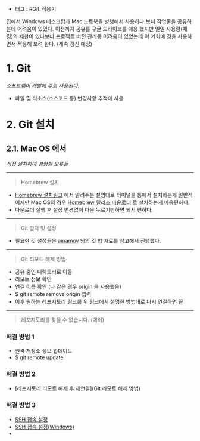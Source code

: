 - 태그 : #Git_적응기

집에서 Windows 데스크탑과 Mac 노트북을 병행해서 사용하다 보니 작업물을 공유하는데 어려움이 있었다. 이전까지 공유를 구글 드라이브를 애용 했지만 일일 사용량(패킷)의 제한이 있다보니 프로젝트 버전 관리등 어려움이 있었는데 이 기회에 깃을 사용하면서 적응해 보려 한다. (계속 갱신 예정)
# 1. Git
*소프트웨어 개발에 주로 사용된다.*
- 파일 및 리소스(소스코드 등) 변경사항 추적에 사용
# 2. Git 설치
## 2.1. Mac OS 에서
*직접 설치하며 경험한 오류들*
- - -
> Homebrew 설치
- [Homebrew 설치링크](https://brew.sh) 에서 알려주는 설명대로 터미널을 통해서 설치하는게 일반적이지만 Mac OS의 경우 [Homebrew 릴리즈 다운로더](https://github.com/Homebrew/brew/releases/latest) 로 설치하는게 마음편하다.
- 다운로더 실행 후 설정 변경없이 다음 누르기만하면 되서 편하다.
- - -
>Git 설치 및 설정
- 필요한 깃 설정들은 [amamov](https://github.com/amamov/gits#git-install-mac) 님의 깃 헙 자료를 참고해서 진행했다.
---
>Git 리모트 해제 방법
- 공유 중인 디렉토리로 이동
- 리모트 정보 확인
- 연결 이름 확인 (나 같은 경우 origin 을 사용했음)
- $ git remote remove origin 입력
- 이후 원하는 레포지토리 링크를 위 링크에서 설명한 방법대로 다시 연결하면 끝
---
> 레포지토리를 찾을 수 없습니다. (에러)
### 해결 방법 1
- 원격 저장소 정보 업데이트
- $ git remote update
### 해결 방법 2
- [레포지토리 리모트 해제 후 재연결](Git 리모트 해제 방법)
### 해결 방법 3
- [SSH 접속 설정](https://www.lainyzine.com/ko/article/creating-ssh-key-for-github/)
- [SSH 접속 설정(Windows)](https://abcdefgh123123.tistory.com/211)
- 